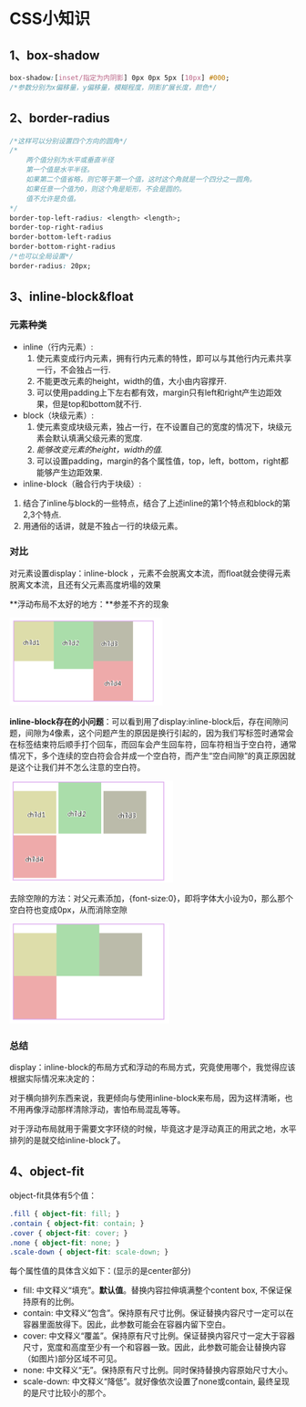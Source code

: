 # CSS小知识

## 1、box-shadow

```css
box-shadow:[inset/指定为内阴影] 0px 0px 5px [10px] #000;
/*参数分别为x偏移量，y偏移量，模糊程度，阴影扩展长度，颜色*/
```

## 2、border-radius

```css
/*这样可以分别设置四个方向的圆角*/
/*
	两个值分别为水平或垂直半径
    第一个值是水平半径。
    如果第二个值省略，则它等于第一个值，这时这个角就是一个四分之一圆角。
    如果任意一个值为0，则这个角是矩形，不会是圆的。
    值不允许是负值。
*/
border-top-left-radius: <length> <length>;
border-top-right-radius
border-bottom-left-radius
border-bottom-right-radius
/*也可以全局设置*/
border-radius: 20px;


```

## 3、inline-block&float

### 元素种类

- inline（行内元素）:
  1. 使元素变成行内元素，拥有行内元素的特性，即可以与其他行内元素共享一行，不会独占一行. 
  2. 不能更改元素的height，width的值，大小由内容撑开. 
  3. 可以使用padding上下左右都有效，margin只有left和right产生边距效果，但是top和bottom就不行.
- block（块级元素）:
  1. 使元素变成块级元素，独占一行，在不设置自己的宽度的情况下，块级元素会默认填满父级元素的宽度. 
  2. *能够改变元素的height，width的值.* 
  3. 可以设置padding，margin的各个属性值，top，left，bottom，right都能够产生边距效果.
-  inline-block（融合行内于块级）:
  1. 结合了inline与block的一些特点，结合了上述inline的第1个特点和block的第2,3个特点.
  2. 用通俗的话讲，就是不独占一行的块级元素。

### 对比

对元素设置display：inline-block ，元素不会脱离文本流，而float就会使得元素脱离文本流，且还有父元素高度坍塌的效果

**浮动布局不太好的地方：**参差不齐的现象

<img src="./2.assets/image-20220215135230269.png" alt="image-20220215135230269" style="zoom:50%;" />

**inline-block存在的小问题**：可以看到用了display:inline-block后，存在间隙问题，间隙为4像素，这个问题产生的原因是换行引起的，因为我们写标签时通常会在标签结束符后顺手打个回车，而回车会产生回车符，回车符相当于空白符，通常情况下，多个连续的空白符会合并成一个空白符，而产生“空白间隙”的真正原因就是这个让我们并不怎么注意的空白符。

<img src="./2.assets/image-20220215135218395.png" alt="image-20220215135218395" style="zoom:50%;" />

去除空隙的方法：对父元素添加，{font-size:0}，即将字体大小设为0，那么那个空白符也变成0px，从而消除空隙

<img src="./2.assets/image-20220215135337766.png" alt="image-20220215135337766" style="zoom:50%;" />

### 总结

display：inline-block的布局方式和浮动的布局方式，究竟使用哪个，我觉得应该根据实际情况来决定的：

对于横向排列东西来说，我更倾向与使用inline-block来布局，因为这样清晰，也不用再像浮动那样清除浮动，害怕布局混乱等等。

对于浮动布局就用于需要文字环绕的时候，毕竟这才是浮动真正的用武之地，水平排列的是就交给inline-block了。

## 4、object-fit

object-fit具体有5个值：

```css
.fill { object-fit: fill; }
.contain { object-fit: contain; }
.cover { object-fit: cover; }
.none { object-fit: none; }
.scale-down { object-fit: scale-down; }
```

每个属性值的具体含义如下：(显示的是center部分)

- fill: 中文释义“填充”。**默认值**。替换内容拉伸填满整个content box, 不保证保持原有的比例。
- contain: 中文释义“包含”。保持原有尺寸比例。保证替换内容尺寸一定可以在容器里面放得下。因此，此参数可能会在容器内留下空白。
- cover: 中文释义“覆盖”。保持原有尺寸比例。保证替换内容尺寸一定大于容器尺寸，宽度和高度至少有一个和容器一致。因此，此参数可能会让替换内容（如图片)部分区域不可见。
- none: 中文释义“无”。保持原有尺寸比例。同时保持替换内容原始尺寸大小。
- scale-down: 中文释义“降低”。就好像依次设置了none或contain, 最终呈现的是尺寸比较小的那个。